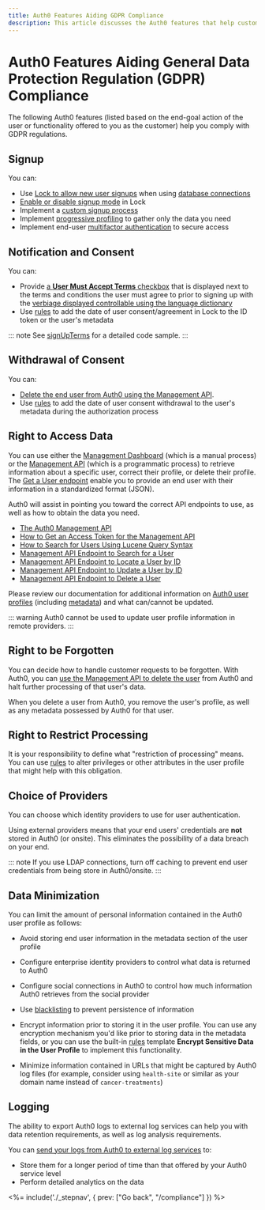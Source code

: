 ```yaml
---
title: Auth0 Features Aiding GDPR Compliance
description: This article discusses the Auth0 features that help customers comply with GDPR requirements
---
```

# Auth0 Features Aiding General Data Protection Regulation (GDPR) Compliance

The following Auth0 features (listed based on the end-goal action of the user or functionality offered to you as the customer) help you comply with GDPR regulations.

## Signup

You can:

* Use [Lock to allow new user signups](/libraries/lock/v10/customization) when using [database connections](/libraries/lock/v10/customization)
* [Enable or disable signup mode](/libraries/lock/v10/customization#allowsignup-boolean-) in Lock
* Implement a [custom signup process](/libraries/custom-signup)
* Implement [progressive profiling](/user-profile/progressive-profiling) to gather only the data you need
* Implement end-user [multifactor authentication](/multifactor-authentication) to secure access

## Notification and Consent

You can:

* Provide [a **User Must Accept Terms** checkbox](/libraries/lock/v10/customization#mustacceptterms-boolean-) that is displayed next to the terms and conditions the user must agree to prior to signing up with the [verbiage displayed controllable using the language dictionary](/libraries/lock/v10/customization#mustacceptterms-boolean-)
* Use [rules](/rules) to add the date of user consent/agreement in Lock to the ID token or the user's metadata

::: note
See [signUpTerms](https://github.com/auth0/lock/blob/master/src/i18n/en.js) for a detailed code sample.
:::

## Withdrawal of Consent

You can:

* [Delete the end user from Auth0 using the Management API](/api/management/v2#!/Users/delete_users_by_id).
* Use [rules](/rule) to add the date of user consent withdrawal to the user's metadata during the authorization process


## Right to Access Data

You can use either the [Management Dashboard](${manage_url}) (which is a manual process) or the [Management API](/api/management/v2#!/Users/delete_users_by_id) (which is a programmatic process) to retrieve information about a specific user, correct their profile, or delete their profile. The [Get a User endpoint](/api/management/v2#!/Users/delete_users_by_id) enable you to provide an end user with their information in a standardized format (JSON).

Auth0 will assist in pointing you toward the correct API endpoints to use, as well as how to obtain the data you need.

* [The Auth0 Management API](/api/management/v2)
* [How to Get an Access Token for the Management API](/api/management/v2/tokens)
* [How to Search for Users Using Lucene Query Syntax](/api/management/v2/user-search)
* [Management API Endpoint to Search for a User](/api/management/v2#!/Users/get_users)
* [Management API Endpoint to Locate a User by ID](/api/management/v2#!/Users/get_users_by_id)
* [Management API Endpoint to Update a User by ID](/api/management/v2#!/Users/patch_users_by_id)
* [Management API Endpoint to Delete a User](/api/management/v2#!/Users/delete_users_by_id)

Please review our documentation for additional information on [Auth0 user profiles](/user-profile) (including [metadata](/metadata)) and what can/cannot be updated.

::: warning
Auth0 cannot be used to update user profile information in remote providers.
:::

## Right to be Forgotten

You can decide how to handle customer requests to be forgotten. With Auth0, you can [use the Management API to delete the user](/api/management/v2#!/Users/delete_users_by_id) from Auth0 and halt further processing of that user's data.

When you delete a user from Auth0, you remove the user's profile, as well as any metadata possessed by Auth0 for that user. 

## Right to Restrict Processing

It is your responsibility to define what "restriction of processing" means.
You can use [rules](/rules) to alter privileges or other attributes in the user profile that might help with this obligation.

## Choice of Providers

You can choose which identity providers to use for user authentication.

Using external providers means that your end users' credentials are **not** stored in Auth0 (or onsite). This eliminates the possibility of a data breach on your end.

::: note
If you use LDAP connections, turn off caching to prevent end user credentials from being store in Auth0/onsite.
:::

## Data Minimization

You can limit the amount of personal information contained in the Auth0 user profile as follows:

* Avoid storing end user information in the metadata section of the user profile
* Configure enterprise identity providers to control what data is returned to Auth0
* Configure social connections in Auth0 to control how much information Auth0 retrieves from the social provider

* Use [blacklisting](/tutorials/blacklisting-attributes) to prevent persistence of information

* Encrypt information prior to storing it in the user profile. You can use any encryption mechanism you'd like prior to storing data in the metadata fields, or you can use the built-in [rules](/rules) template **Encrypt Sensitive Data in the User Profile** to implement this functionality.

* Minimize information contained in URLs that might be captured by Auth0 log files (for example, consider using `health-site` or similar as your domain name instead of `cancer-treatments`)

## Logging

The ability to export Auth0 logs to external log services can help you with data retention requirements, as well as log analysis requirements.

You can [send your logs from Auth0 to external log services](/extensions#export-auth0-logs-to-an-external-service) to:

* Store them for a longer period of time than that offered by your Auth0 service level 
* Perform detailed analytics on the data

<%= include('./_stepnav', {
 prev: ["Go back", "/compliance"]
}) %>